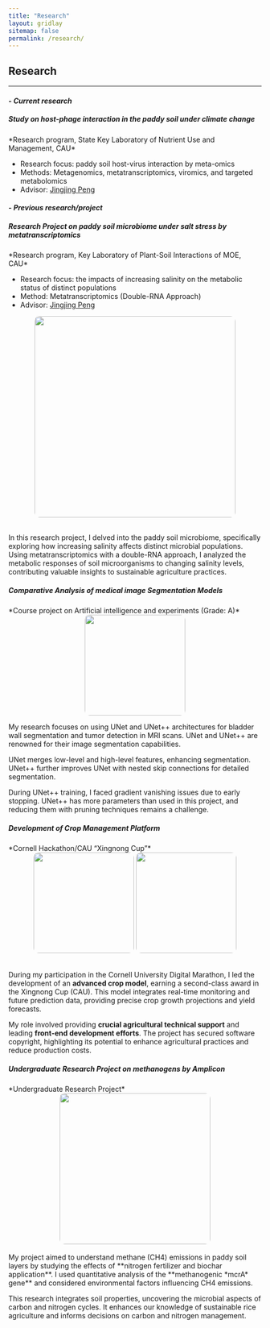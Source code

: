 ```yaml
---
title: "Research"
layout: gridlay
sitemap: false
permalink: /research/
---
```


<style>
img{
  border-radius: 10px;
}
.col-md-3 {
  margin-top:10px;
  margin-bottom:10px;
  padding:0px;
  display:block;
  overflow:hidden;
  text-align:center;
  display: table-cell;
  background: white;
  border-radius: 20px;
  height: auto;
}
iframe {
  margin:0;
  padding:0;
  width: 175px;
  display: inline;
  vertical-align: middle;
}
</style>
## Research

------

#### - *Current research*

<div class="jumbotron">
<div class="col-md-12 col-sm-12">

<h5>Study on host-phage interaction in the paddy soil under climate change</h5>
*Research program, State Key Laboratory of Nutrient Use and Management, CAU*

- Research focus: paddy soil host-virus interaction by meta-omics
- Methods: Metagenomics, metatranscriptomics, viromics, and targeted metabolomics
- Advisor: [ Jingjing Peng](jingjing.peng@cau.edu.cn)

</div>
</div>


#### - *Previous research/project*

<div class="jumbotron">
<div class="col-md-12 col-sm-12">

<h5>Research Project on paddy soil microbiome under salt stress by metatranscriptomics</h5>
*Research program, Key Laboratory of Plant-Soil Interactions of MOE, CAU*

- Research focus: the impacts of increasing salinity on the metabolic status of distinct populations
- Method: Metatranscriptomics (Double-RNA Approach)
- Advisor: [ Jingjing Peng](jingjing.peng@cau.edu.cn)

<center>
<img src="{{ site.url }}{{ site.baseurl }}/images/2025saltconcept.jpg" height="400"/> 
</center>
<br>

In this research project, I delved into the paddy soil microbiome, specifically exploring how increasing salinity affects distinct microbial populations. Using metatranscriptomics with a double-RNA approach, I analyzed the metabolic responses of soil microorganisms to changing salinity levels, contributing valuable insights to sustainable agriculture practices.

</div>
</div>

<div class="jumbotron">
<div class="col-md-12 col-sm-12">

<h5>Comparative Analysis of medical image Segmentation Models</h5>
*Course project on  Artificial intelligence and experiments (Grade: A)*
<br><center>
<img src="{{ site.url }}{{ site.baseurl }}/images/unet1.png" height="200"/> 
</center>

My research focuses on using UNet and UNet++ architectures for bladder wall segmentation and tumor detection in MRI scans. UNet and UNet++ are renowned for their image segmentation capabilities.

UNet merges low-level and high-level features, enhancing segmentation. UNet++ further improves UNet with nested skip connections for detailed segmentation.

During UNet++ training, I faced gradient vanishing issues due to early stopping. UNet++ has more parameters than used in this project, and reducing them with pruning techniques remains a challenge.
</div>

</div>

<div class="jumbotron">
<div class="col-md-12 col-sm-12">

<h5>Development of Crop Management Platform</h5>
*Cornell Hackathon/CAU “Xingnong Cup”*
<br><center>
<img src="{{ site.url }}{{ site.baseurl }}/images/2021ifarm3.png" height="200"/>         
<img src="{{ site.url }}{{ site.baseurl }}/images/2021ifarm2.png" height="200"/> 
</center>
<br>

During my participation in the Cornell University Digital Marathon, I led the development of an **advanced crop model**, earning a second-class award in the Xingnong Cup (CAU). This model integrates real-time monitoring and future prediction data, providing precise crop growth projections and yield forecasts.

My role involved providing **crucial agricultural technical support** and leading **front-end development efforts**. The project has secured software copyright, highlighting its potential to enhance agricultural practices and reduce production costs.

</div>
</div>

<div class="jumbotron">
<div class="col-md-12 col-sm-12">
<h5>Undergraduate Research Project on methanogens by Amplicon</h5>
*Undergraduate Research Project*
<br><center>
<img src="{{ site.url }}{{ site.baseurl }}/images/urp.png" height="300"/>         
</center>
<br>
My project aimed to understand methane (CH4) emissions in paddy soil layers by studying the effects of **nitrogen fertilizer and biochar application**. I used quantitative analysis of the **methanogenic *mcrA* gene** and considered environmental factors influencing CH4 emissions. 

This research integrates soil properties, uncovering the microbial aspects of carbon and nitrogen cycles. It enhances our knowledge of sustainable rice agriculture and informs decisions on carbon and nitrogen management.
</div>
</div>


